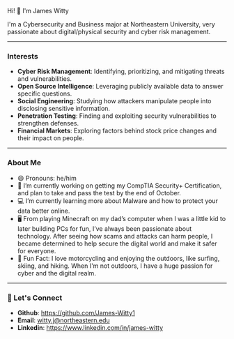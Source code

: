 Hi! 👋 I'm James Witty

I'm a Cybersecurity and Business major at Northeastern University, very passionate about digital/physical security and cyber risk management. 

-----
### Interests

- **Cyber Risk Management**: Identifying, prioritizing, and mitigating threats and vulnerabilities.
- **Open Source Intelligence**: Leveraging publicly available data to answer specific questions.
- **Social Engineering**: Studying how attackers manipulate people into disclosing sensitive information.
- **Penetration Testing**: Finding and exploiting security vulnerabilities to strengthen defenses.
- **Financial Markets**: Exploring factors behind stock price changes and their impact on people.

-----
### About Me
- 😄 Pronouns: he/him
- 🔐 I’m currently working on getting my CompTIA Security+ Certification, and plan to take and pass the test by the end of October.
- 💻 I’m currently learning more about Malware and how to protect your data better online.
- 🖥️ From playing Minecraft on my dad’s computer when I was a little kid to later building PCs for fun, I’ve always been passionate about technology. After seeing how scams and attacks can harm people, I became determined to help secure the digital world and make it safer for everyone.
- 🌅 Fun Fact: I love motorcycling and enjoying the outdoors, like surfing, skiing, and hiking. When I'm not outdoors, I have a huge passion for cyber and the digital realm.

-----
### 🔗 Let's Connect

- **Github**: https://github.com/James-Witty1
- **Email**: witty.j@northeastern.edu 
- **Linkedin**: https://www.linkedin.com/in/james-witty

